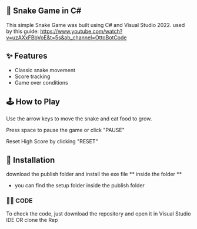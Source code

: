 ## 🐍 Snake Game in C# ##
This  simple Snake Game was built using C# and Visual Studio 2022.
used by this guide: https://www.youtube.com/watch?v=uzAXxFBbVoE&t=5s&ab_channel=OttoBotCode

## ✨ Features ##
- Classic snake movement
- Score tracking
- Game over conditions

## 🕹️ How to Play
Use the arrow keys to move the snake and eat food to grow.

Press space to pause the game or click "PAUSE"

Reset High Score by clicking "RESET"

## 💾 Installation
download the publish folder and install the exe file ** inside the folder **
- you can find the setup folder inside the publish folder


### 🧑‍💻 CODE 

To check the code, just download the repository and open it in Visual Studio IDE OR clone the Rep 
